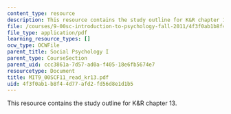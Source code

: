 ```yaml
---
content_type: resource
description: This resource contains the study outline for K&R chapter 13.
file: /courses/9-00sc-introduction-to-psychology-fall-2011/4f3f0ab1b8f44d77afd2fd56d8e1d1b5_MIT9_00SCF11_read_kr13.pdf
file_type: application/pdf
learning_resource_types: []
ocw_type: OCWFile
parent_title: Social Psychology I
parent_type: CourseSection
parent_uid: ccc3861a-7d57-ad0a-f405-18e6fb5674e7
resourcetype: Document
title: MIT9_00SCF11_read_kr13.pdf
uid: 4f3f0ab1-b8f4-4d77-afd2-fd56d8e1d1b5
---
```

This resource contains the study outline for K&R chapter 13.